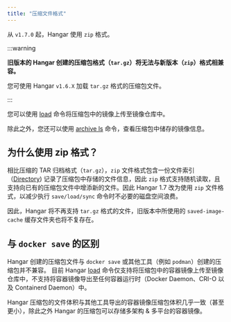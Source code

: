 ```yaml
---
title: "压缩文件格式"
---
```


从 `v1.7.0` 起，Hangar 使用 `zip` 格式。

:::warning

**旧版本的 Hangar 创建的压缩包格式（`tar.gz`）将无法与新版本（`zip`）格式相兼容。**

您可使用 Hangar `v1.6.X` 加载 `tar.gz` 格式的压缩包文件。

:::

您可以使用 [load](/v1.7/load/load) 命令将压缩包中的镜像上传至镜像仓库中。

除此之外，您还可以使用 [archive ls](/v1.7/advanced/archive-ls) 命令，查看压缩包中储存的镜像信息。

## 为什么使用 zip 格式？

相比压缩的 TAR 归档格式（`tar.gz`），`zip` 文件格式包含一份文件索引（[Directory](https://en.wikipedia.org/wiki/ZIP_(file_format)#Structure)) 记录了压缩包中存储的文件信息，因此 `zip` 格式支持随机读取，且支持向已有的压缩包文件中增添新的文件。因此 Hangar 1.7 改为使用 `zip` 文件格式，以减少执行 `save/load/sync` 命令时不必要的磁盘空间浪费。

因此，Hangar 将不再支持 `tar.gz` 格式的文件，旧版本中所使用的 `saved-image-cache` 缓存文件夹也将不复存在。

## 与 `docker save` 的区别

Hangar 创建的压缩包文件与 `docker save` 或其他工具（例如 `podman`）创建的压缩包并不兼容。
目前 Hangar [load](/v1.7/load/load) 命令仅支持将压缩包中的容器镜像上传至镜像仓库中，不支持将容器镜像导出至任何容器运行时（Docker Daemon、CRI-O 以及 Containerd Daemon）中。

Hangar 压缩包的文件体积与其他工具导出的容器镜像压缩包体积几乎一致（甚至更小），除此之外 Hangar 的压缩包可以存储多架构 & 多平台的容器镜像。
